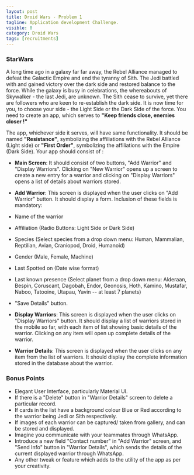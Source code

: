 ```yaml
---
layout: post
title: Droid Wars - Problem 1
tagline: Application development Challenge.
visible: 0
category: Droid Wars
tags: [recruitments]
---
```


### **StarWars**

A long time ago in a galaxy far far away, the Rebel Alliance managed to defeat the Galactic Empire and end the tyranny of Sith. The Jedi battled with and gained victory over the dark side and restored balance to the force. While the galaxy is busy in celebrations, the whereabouts of Skywalker - the last Jedi, are unknown. The Sith cease to survive, yet there are followers who are keen to re-establish the dark side. It is now time for you, to choose your side - the Light Side or the Dark Side of the force. You need to create an app, which serves to **"Keep friends close, enemies closer !"**

The app, whichever side it serves, will have same functionality. It should be named **"Resistance"**, symbolizing the affiliations with the Rebel Alliance (Light side) or **"First Order"**, symbolizing the affiliations with the Empire (Dark Side). Your app should consist of :

 - **Main Screen**: It should consist of two buttons, "Add Warrior" and "Display Warriors". Clicking on "New Warrior" opens up a screen to create a new entry for a warrior and clicking on "Display Warriors" opens a list of details about warriors stored.
 
 - **Add Warrior**: This screen is displayed when the user clicks on "Add Warrior" button. It should display a form. Inclusion of these fields is mandatory:
  - Name of the warrior
  - Affiliation (Radio Buttons: Light Side or Dark Side)
  - Species (Select species from a drop down menu: Human, Mammalian, Reptilian, Avian, Craniopod, Droid, Humanoid)
  - Gender (Male, Female, Machine)
  - Last Spotted on (Date wise format)
  - Last known presence (Select planet from a drop down menu: Alderaan, Bespin, Coruscant, Dagobah, Endor, Geonosis, Hoth, Kamino, Mustafar, Naboo, Tatooine, Utapau, Yavin -- at least 7 planets)
  - "Save Details" button.
  
 - **Display Warriors**: This screen is displayed when the user clicks on "Display Warriors" button. It should display a list of warriors stored in the mobile so far, with each item of list showing basic details of the warrior. Clicking on any item will open up complete details of the warrior.
 - **Warrior Details**: This screen is displayed when the user clicks on any item from the list of warriors. It should display the complete information stored in the database about the warrior.
 
### **Bonus Points**

  - Elegant User Interface, particularly Material UI.
  - If there is a "Delete" button in "Warrior Details" screen to delete a particular record.
  - If cards in the list have a background colour Blue or Red according to the warrior being Jedi or Sith respectively.
  - If images of each warrior can be captured/ taken from gallery, and can be stored and displayed.
  - Imagine you communicate with your teammates through WhatsApp.
  - Introduce a new field "Contact number" in "Add Warrior" screen, and "Send Info" button in "Warrior Details", which sends the details of the current displayed warrior through WhatsApp.
  - Any other tweak or feature which adds to the utility of the app as per your creativity.


 
  